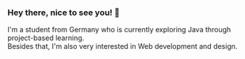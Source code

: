 ### Hey there, nice to see you! 👋

I'm a student from Germany who is currently exploring Java through project-based learning. \
Besides that, I'm also very interested in Web development and design.
